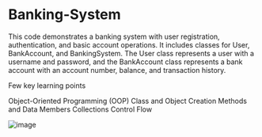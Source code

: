 # Banking-System
This code demonstrates a banking system with user registration, authentication, and basic account operations. It includes classes for User, BankAccount, and BankingSystem. The User class represents a user with a username and password, and the BankAccount class represents a bank account with an account number, balance, and transaction history. 

Few key learning points 

Object-Oriented Programming (OOP)
Class and Object Creation
Methods and Data Members
Collections
Control Flow

![image](https://github.com/VardanKeshishyan/Banking-System/assets/138354187/30225c75-7454-4865-84cb-7c0bf5099ffc)
